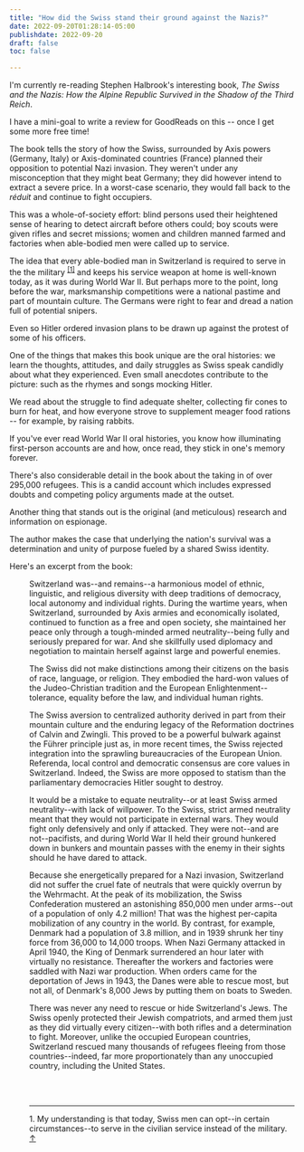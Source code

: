 ```yaml
---
title: "How did the Swiss stand their ground against the Nazis?"
date: 2022-09-20T01:28:14-05:00
publishdate: 2022-09-20
draft: false
toc: false

---
```


I'm currently re-reading Stephen Halbrook's interesting book, <em>The Swiss and the Nazis: How the Alpine Republic Survived in the Shadow of the Third Reich</em>.

I have a mini-goal to write a review for GoodReads on this -- once I get some more free time!

The book tells the story of how the Swiss, surrounded by Axis powers (Germany, Italy) or Axis-dominated countries (France) planned their opposition to potential Nazi invasion. They weren't under any misconception that they might beat Germany; they did however intend to extract a severe price. In a worst-case scenario, they would fall back to the <em>réduit</em> and continue to fight occupiers.

This was a whole-of-society effort: blind persons used their heightened sense of hearing to detect aircraft before others could; boy scouts were given rifles and secret missions; women and children manned farmed and factories when able-bodied men were called up to service. 

The idea that every able-bodied man in Switzerland is required to serve in the the military <sup><a id="footnote-1-ref" href="#footnote-1">[1]</a></sup> and keeps his service weapon at home is well-known today, as it was during World War II. But perhaps more to the point, long before the war, marksmanship competitions were a national pastime and part of mountain culture. The Germans were right to fear and dread a nation full of potential snipers. 

Even so Hitler ordered invasion plans to be drawn up against the protest of some of his officers.

One of the things that makes this book unique are the oral histories: we learn the thoughts, attitudes, and daily struggles as Swiss speak candidly about what they experienced. Even small anecdotes contribute to the picture: such as the rhymes and songs mocking Hitler. 

We read about the struggle to find adequate shelter, collecting fir cones to burn for heat, and how everyone strove to supplement meager food rations -- for example, by raising rabbits. 

If you've ever read World War II oral histories, you know how illuminating first-person accounts are and how, once read, they stick in one's memory forever.

There's also considerable detail in the book about the taking in of over 295,000 refugees. This is a candid account which includes expressed doubts and competing policy arguments made at the outset.

Another thing that stands out is the original (and meticulous) research and information on espionage.

The author makes the case that underlying the nation's survival was a determination and unity of purpose fueled by a shared Swiss identity.

Here's an excerpt from the book:

<div style="padding-left: 2.5em;"><p>Switzerland was--and remains--a harmonious model of ethnic, linguistic, and religious diversity with deep traditions of democracy, local autonomy and individual rights. During the wartime years, when Switzerland, surrounded by Axis armies and economically isolated, continued to function as a free and open society, she maintained her peace only through a tough-minded armed neutrality--being fully and seriously prepared for war. And she skillfully used diplomacy and negotiation to maintain herself against large and powerful enemies.</p></div>

<div style="padding-left: 2.5em;"><p>The Swiss did not make distinctions among their citizens on the basis of race, language, or religion. They embodied the hard-won values of the Judeo-Christian tradition and the European Enlightenment--tolerance, equality before the law, and individual human rights.</p></div>

<div style="padding-left: 2.5em;"><p>The Swiss aversion to centralized authority derived in part from their mountain culture and the enduring legacy of the Reformation doctrines of Calvin and Zwingli. This proved to be a powerful bulwark against the Führer principle just as, in more recent times, the Swiss rejected integration into the sprawling bureaucracies of the European Union. Referenda, local control and democratic consensus are core values in Switzerland. Indeed, the Swiss are more opposed to statism than the parliamentary democracies Hitler sought to destroy.</p></div>

<div style="padding-left: 2.5em;"><p>It would be a mistake to equate neutrality--or at least Swiss armed neutrality--with lack of willpower. To the Swiss, strict armed neutrality meant that they would not participate in external wars. They would fight only defensively and only if attacked. They were not--and are not--pacifists, and during World War II held their ground hunkered down in bunkers and mountain passes with the enemy in their sights should he have dared to attack.</p></div>

<div style="padding-left: 2.5em;"><p>Because she energetically prepared for a Nazi invasion, Switzerland did not suffer the cruel fate of neutrals that were quickly overrun by the Wehrmacht. At the peak of its mobilization, the Swiss Confederation mustered an astonishing 850,000 men under arms--out of a population of only 4.2 million! That was the highest per-capita mobilization of any country in the world. By contrast, for example, Denmark had a population of 3.8 million, and in 1939 shrunk her tiny force from 36,000 to 14,000 troops. When Nazi Germany attacked in April 1940, the King of Denmark surrendered an hour later with virtually no resistance. Thereafter the workers and factories were saddled with Nazi war production. When orders came for the deportation of Jews in 1943, the Danes were able to rescue most, but not all, of Denmark's 8,000 Jews by putting them on boats to Sweden.</p></div>

<div style="padding-left: 2.5em;"><p>There was never any need to rescue or hide Switzerland's Jews. The Swiss openly protected their Jewish compatriots, and armed them just as they did virtually every citizen--with both rifles and a determination to fight. Moreover, unlike the occupied European countries, Switzerland rescued many thousands of refugees fleeing from those countries--indeed, far more proportionately than any unoccupied country, including the United States.</p>

<br/><br/><hr/>
<p id="footnote-1">
   1. My understanding is that today, Swiss men can opt--in certain circumstances--to serve in the civilian service instead of the military. <a href="#footnote-1-ref">↑</a> 
</p>
